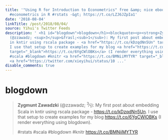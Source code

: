 ```yaml
---
title: '"Using R for Introduction to Econometrics" free &amp; nice ebook for learn
  #econometrics in R #rstats -&gt; https://t.co/LZJ6JZpIa1'
date: '2018-08-04'
linkTitle: /post/2018/08/04/
source: Yihui's Twitter Feeds
description: ' <h1 id="blogdown">blogdown</h1><blockquote><p><strong>Zygmunt Zawadzki</strong>
  (@zzawadz; <sup>3</sup>&frasl;<sub>1</sub>): My first post about embedding Scala
  in kntir using rscala package - <a href="https://t.co/kDzqdNn5Un" target="_blank">https://t.co/kDzqdNn5Un</a>.
  I use that setup to create examples for my blog <a href="https://t.co/6YgCWlOBKs"
  target="_blank">https://t.co/6YgCWlOBKs</a> (I render everything using blogdown).</p><p>#rstats
  #scala #blogdown #knitr <a href="https://t.co/BMNiiMYTYR" target="_blank">https://t.co/BMNiiMYTYR</a>
  <a href="https://twitter.com/xieyihui/status/10 ...'
disable_comments: true
---
```

 <h1 id="blogdown">blogdown</h1><blockquote><p><strong>Zygmunt Zawadzki</strong> (@zzawadz; <sup>3</sup>&frasl;<sub>1</sub>): My first post about embedding Scala in kntir using rscala package - <a href="https://t.co/kDzqdNn5Un" target="_blank">https://t.co/kDzqdNn5Un</a>. I use that setup to create examples for my blog <a href="https://t.co/6YgCWlOBKs" target="_blank">https://t.co/6YgCWlOBKs</a> (I render everything using blogdown).</p><p>#rstats #scala #blogdown #knitr <a href="https://t.co/BMNiiMYTYR" target="_blank">https://t.co/BMNiiMYTYR</a> <a href="https://twitter.com/xieyihui/status/10 ...